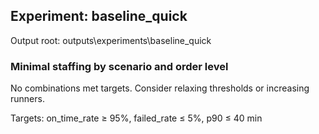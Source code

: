 ## Experiment: baseline_quick

Output root: outputs\experiments\baseline_quick

### Minimal staffing by scenario and order level

No combinations met targets. Consider relaxing thresholds or increasing runners.

Targets: on_time_rate ≥ 95%, failed_rate ≤ 5%, p90 ≤ 40 min
